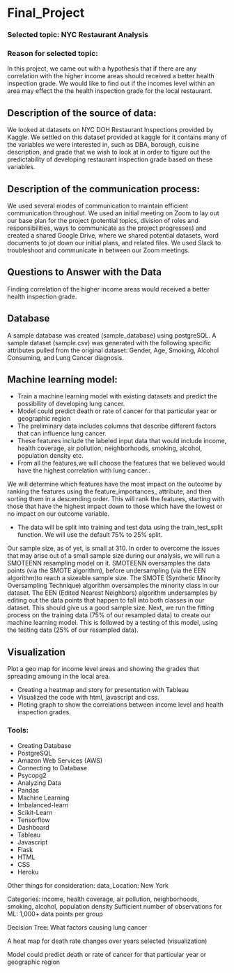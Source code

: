 # Final_Project
### Selected topic: NYC Restaurant Analysis

### Reason for selected topic: 
In this project, we came out with a hypothesis that if there are any correlation with the higher income areas should received a better health inspection grade. We would like to find out if the incomes level within an area may effect the the health inspection grade for the local restaurant. 

## Description of the source of data:
We looked at datasets on NYC DOH Restaurant Inspections provided by Kaggle. We settled on this dataset provided at kaggle for it contains many of the variables we were interested in, such as DBA, borough, cuisine description, and grade that we wish to look at in order to figure out the predictability of developing restaurant inspection grade based on these variables. 

## Description of the communication process:
We used several modes of communication to maintain efficient communication throughout. We used an initial meeting on Zoom to lay out our base plan for the project (potential topics, division of roles and responsibilities, ways to communicate as the project progresses) and created a shared Google Drive, where we shared potential datasets, word documents to jot down our initial plans, and related files. We used Slack to troubleshoot and communicate in between our Zoom meetings.


## Questions to Answer with the Data

Finding correlation of the higher income areas would received a better health inspection grade.

## Database
 A sample database was created (sample_database) using postgreSQL. A sample dataset (sample.csv) was generated with the following specific attributes pulled from the original dataset: Gender, Age, Smoking, Alcohol Consuming, and Lung Cancer diagnosis.

## Machine learning model:
* Train a machine learning model with existing datasets and predict the possibility of developing lung cancer.
* Model could predict death or rate of cancer for that particular year or geographic region
* The preliminary data includes columns that describe different factors that can influence lung cancer.  
* These features include the labeled input data that would include income, health coverage, air pollution, neighborhoods, smoking, alcohol, population density  etc.
* From all the features,we will choose the features that we believed would have the highest correlation with lung cancer..


We will determine which features have the most impact on the outcome by ranking the features using the feature_importances_ attribute, and then sorting them in a descending order. 
This will rank the features, starting with those that have the highest impact down to those which have the lowest or no impact on our outcome variable.


* The data will be split into training and test data using the train_test_split function. We will use the default 75% to 25% split.
 

 Our sample size, as of yet, is small at 310. In order to overcome the issues that may arise out of a small sample size during our analysis, we will run a SMOTEENN resampling model on it. SMOTEENN oversamples the data points (via the SMOTE algorithm), before undersampling (via the EEN algorithm)to reach a sizeable sample size. The SMOTE (Synthetic Minority Oversampling Technique) algorithm oversamples the minority class in our dataset. The EEN (Edited Nearest Neighbors) algorithm undersamples by editing out the data points that happen to fall into both classes in our dataset. This should give us a good sample size. 
 Next, we run the fitting process on the training data (75% of our resampled data) to create our machine learning model. This is followed by a testing of this model, using the testing data (25% of our resampled data).


## Visualization
Plot a geo map for income level areas and showing the grades that spreading  amoung in the local area. 
- Creating a heatmap and story for presentation with Tableau
- Visualized the code with html, javascript and css. 
- Ploting graph to show the correlations between income level and health inspection grades. 


### Tools:
- Creating Database
- PostgreSQL
- Amazon Web Services (AWS)
- Connecting to Database
- Psycopg2
- Analyzing Data
- Pandas
- Machine Learning
- Imbalanced-learn
- Scikit-Learn
- Tensorflow
- Dashboard
- Tableau
- Javascript
- Flask
- HTML
- CSS
- Heroku

Other things for consideration:
data_Location: New York

Categories: income, health coverage, air pollution, neighborhoods, smoking, alcohol, population density
Sufficient number of observations for ML: 1,000+  data points per group

Decision Tree: What factors causing lung cancer

A heat map for death rate changes over years selected (visualization)

Model could predict death or rate of cancer for that particular year or geographic region


